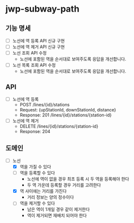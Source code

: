 # jwp-subway-path

## 기능 명세

- [ ] 노선에 역 등록 API 신규 구현
- [ ] 노선에 역 제거 API 신규 구현
- [ ] 노선 조회 API 수정
    - 노선에 포함된 역을 순서대로 보여주도록 응답을 개선합니다.
- [ ] 노선 목록 조회 API 수정
    - 노선에 포함된 역을 순서대로 보여주도록 응답을 개선합니다.

## API

- [ ] 노선에 역 등록
    - POST /lines/{id}/stations
    - Request: {upStationId, downStationId, distance}
    - Response: 201 /lines/{id}/stations/{station-id}
- [ ] 노선에 역 제거
    - DELETE /lines/{id}/stations/{station-id}
    - Response: 204

## 도메인

- [ ] 노선
    - [x] 역을 가질 수 있다
    - [ ] 역을 등록할 수 있다
        - 노선에 역이 없을 경우 최초 등록 시 두 역을 등록해야 한다
        - 두 역 가운데 등록할 경우 거리를 고려한다
    - [x] 역 사이에는 거리를 가진다
        - 거리 정보는 양의 정수이다
    - [ ] 역을 제거할 수 있다
        - 남은 역이 1개일 경우 같이 제거한다
        - 역이 제거되면 재배치 되어야 한다

